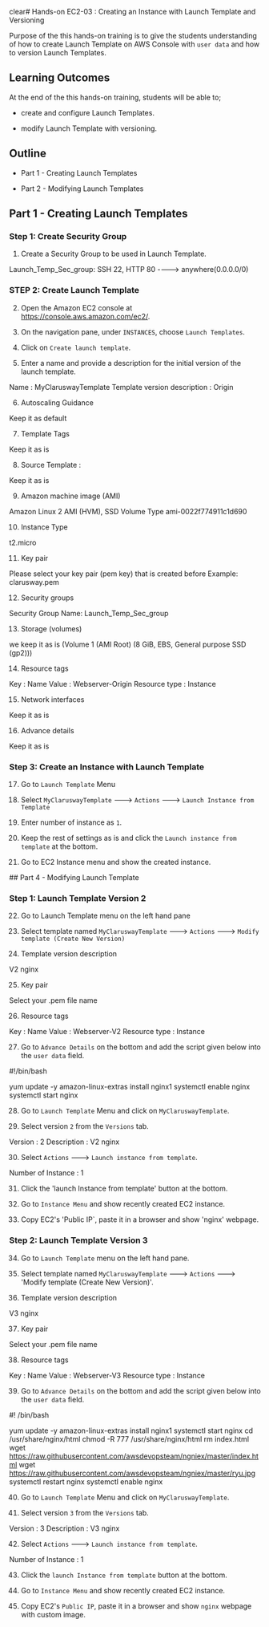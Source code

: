 clear# Hands-on EC2-03 : Creating an Instance with Launch Template and Versioning

Purpose of the this hands-on training is to give the students understanding of how to create Launch Template on AWS Console with `user data` and how to version Launch Templates.

## Learning Outcomes

At the end of the this hands-on training, students will be able to;

- create and configure Launch Templates.

- modify Launch Template with versioning.

## Outline

- Part 1 - Creating Launch Templates

- Part 2 - Modifying Launch Templates

## Part 1 - Creating Launch Templates

### Step 1: Create Security Group

1. Create a Security Group to be used in Launch Template.


Launch_Temp_Sec_group: SSH 22, HTTP 80 ----> anywhere(0.0.0.0/0)
 

### STEP 2: Create Launch Template

2. Open the Amazon EC2 console at https://console.aws.amazon.com/ec2/.

3. On the navigation pane, under `INSTANCES`, choose `Launch Templates`.

4. Click on `Create launch template`.

5. Enter a name and provide a description for the initial version of the launch template.


Name                         : MyClaruswayTemplate
Template version description : Origin


6. Autoscaling Guidance


Keep it as default


7. Template Tags


Keep it as is


8. Source Template :


Keep it as is


9. Amazon machine image (AMI)


Amazon Linux 2 AMI (HVM), SSD Volume Type
ami-0022f774911c1d690

10. Instance Type


t2.micro


11. Key pair


Please select your key pair (pem key) that is created before
Example: clarusway.pem


12. Security groups


Security Group Name: Launch_Temp_Sec_group


13. Storage (volumes)


we keep it as is  (Volume 1 (AMI Root) (8 GiB, EBS, General purpose SSD (gp2)))


14. Resource tags


Key             : Name
Value           : Webserver-Origin
Resource type   : Instance


15. Network interfaces


Keep it as is


16. Advance details


Keep it as is


### Step 3: Create an Instance with Launch Template

17. Go to `Launch Template` Menu

18. Select `MyClaruswayTemplate` ---> `Actions` ---> `Launch Instance from Template`

19. Enter number of instance as `1`.

20. Keep the rest of settings as is and click the `Launch instance from template` at the bottom.

21. Go to EC2 Instance menu and show the created instance.

## Part 4 - Modifying Launch Template

### Step 1: Launch Template Version 2

22. Go to Launch Template menu on the left hand pane

23. Select template named `MyClaruswayTemplate` ---> `Actions` ---> `Modify template (Create New Version)`

24. Template version description


V2 nginx


25. Key pair


Select your .pem file name


26. Resource tags


Key             : Name
Value           : Webserver-V2
Resource type   : Instance


27. Go to `Advance Details` on the bottom and add the script given below into the `user data` field.


#!/bin/bash

yum update -y
amazon-linux-extras install nginx1
systemctl enable nginx
systemctl start nginx


28. Go to `Launch Template` Menu and click on `MyClaruswayTemplate`.

29. Select version `2` from the `Versions` tab.


Version         : 2
Description     : V2 nginx


30. Select `Actions` ---> `Launch instance from template`.


Number of Instance : 1


31. Click the 'launch Instance from template' button at the bottom.

32. Go to `Instance Menu` and show recently created EC2 instance.

33. Copy EC2's 'Public IP`, paste it in a browser and show 'nginx' webpage.

### Step 2: Launch Template Version 3

34. Go to `Launch Template` menu on the left hand pane.

35. Select template named `MyClaruswayTemplate` ---> `Actions` ---> 'Modify template (Create New Version)'.

36.  Template version description


V3 nginx


37. Key pair


Select your .pem file name


38. Resource tags


Key             : Name
Value           : Webserver-V3
Resource type   : Instance


39. Go to `Advance Details` on the bottom and add the script given below into the `user data` field.


#! /bin/bash

yum update -y
amazon-linux-extras install nginx1
systemctl start nginx
cd /usr/share/nginx/html
chmod -R 777 /usr/share/nginx/html
rm index.html
wget https://raw.githubusercontent.com/awsdevopsteam/ngniex/master/index.html
wget https://raw.githubusercontent.com/awsdevopsteam/ngniex/master/ryu.jpg
systemctl restart nginx
systemctl enable nginx


40. Go to `Launch Template` Menu and click on `MyClaruswayTemplate`.

41. Select version `3` from the `Versions` tab.


Version         : 3
Description     : V3 nginx


42. Select `Actions` ---> `Launch instance from template`.


Number of Instance : 1


43. Click the `launch Instance from template` button at the bottom.

44. Go to `Instance Menu` and show recently created EC2 instance.

45. Copy EC2's `Public IP`, paste it in a browser and show `nginx` webpage with custom image.
